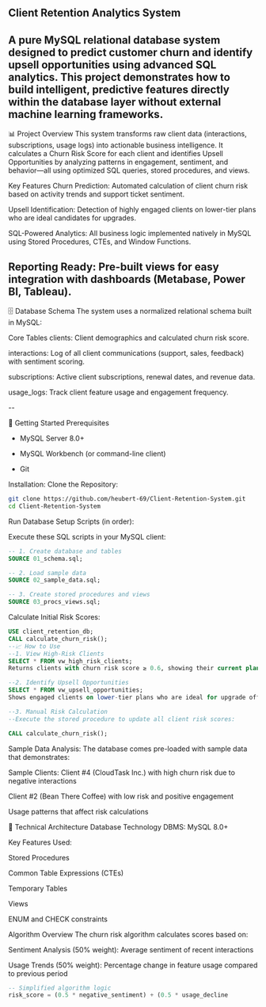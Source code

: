 ## Client Retention Analytics System
A pure MySQL relational database system designed to predict customer churn and identify upsell opportunities using advanced SQL analytics. This project demonstrates how to build intelligent, predictive features directly within the database layer without external machine learning frameworks.
-- 
📊 Project Overview
This system transforms raw client data (interactions, subscriptions, usage logs) into actionable business intelligence. It calculates a Churn Risk Score for each client and identifies Upsell Opportunities by analyzing patterns in engagement, sentiment, and behavior—all using optimized SQL queries, stored procedures, and views.

Key Features
Churn Prediction: Automated calculation of client churn risk based on activity trends and support ticket sentiment.

Upsell Identification: Detection of highly engaged clients on lower-tier plans who are ideal candidates for upgrades.

SQL-Powered Analytics: All business logic implemented natively in MySQL using Stored Procedures, CTEs, and Window Functions.

Reporting Ready: Pre-built views for easy integration with dashboards (Metabase, Power BI, Tableau).
-- 
🗄️ Database Schema
The system uses a normalized relational schema built in MySQL:

Core Tables
clients: Client demographics and calculated churn risk score.

interactions: Log of all client communications (support, sales, feedback) with sentiment scoring.

subscriptions: Active client subscriptions, renewal dates, and revenue data.

usage_logs: Track client feature usage and engagement frequency.

-- 

🚀 Getting Started
Prerequisites
- MySQL Server 8.0+

- MySQL Workbench (or command-line client)

- Git

Installation:
Clone the Repository: 

```bash
git clone https://github.com/heubert-69/Client-Retention-System.git
cd Client-Retention-System
```

Run Database Setup Scripts (in order):

Execute these SQL scripts in your MySQL client:

```sql
-- 1. Create database and tables
SOURCE 01_schema.sql;

-- 2. Load sample data
SOURCE 02_sample_data.sql;

-- 3. Create stored procedures and views
SOURCE 03_procs_views.sql;
```

Calculate Initial Risk Scores:
```sql
USE client_retention_db;
CALL calculate_churn_risk();
--📈 How to Use
--1. View High-Risk Clients
SELECT * FROM vw_high_risk_clients;
Returns clients with churn risk score ≥ 0.6, showing their current plan and renewal date.

--2. Identify Upsell Opportunities
SELECT * FROM vw_upsell_opportunities;
Shows engaged clients on lower-tier plans who are ideal for upgrade offers.

--3. Manual Risk Calculation
--Execute the stored procedure to update all client risk scores:

CALL calculate_churn_risk();
```
Sample Data Analysis:
The database comes pre-loaded with sample data that demonstrates:

Sample Clients:
Client #4 (CloudTask Inc.) with high churn risk due to negative interactions

Client #2 (Bean There Coffee) with low risk and positive engagement

Usage patterns that affect risk calculations

🔧 Technical Architecture
Database Technology
DBMS: MySQL 8.0+

Key Features Used:

Stored Procedures

Common Table Expressions (CTEs)

Temporary Tables

Views

ENUM and CHECK constraints

Algorithm Overview
The churn risk algorithm calculates scores based on:

Sentiment Analysis (50% weight): Average sentiment of recent interactions

Usage Trends (50% weight): Percentage change in feature usage compared to previous period

```sql
-- Simplified algorithm logic
risk_score = (0.5 * negative_sentiment) + (0.5 * usage_decline
```
